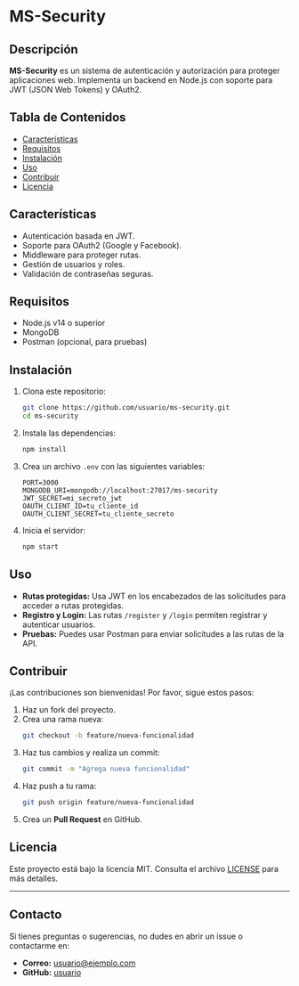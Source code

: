 # MS-Security

## Descripción
**MS-Security** es un sistema de autenticación y autorización para proteger aplicaciones web. Implementa un backend en Node.js con soporte para JWT (JSON Web Tokens) y OAuth2.

## Tabla de Contenidos
- [Características](#características)
- [Requisitos](#requisitos)
- [Instalación](#instalación)
- [Uso](#uso)
- [Contribuir](#contribuir)
- [Licencia](#licencia)

## Características
- Autenticación basada en JWT.
- Soporte para OAuth2 (Google y Facebook).
- Middleware para proteger rutas.
- Gestión de usuarios y roles.
- Validación de contraseñas seguras.

## Requisitos
- Node.js v14 o superior
- MongoDB
- Postman (opcional, para pruebas)

## Instalación
1. Clona este repositorio:
    ```bash
    git clone https://github.com/usuario/ms-security.git
    cd ms-security
    ```

2. Instala las dependencias:
    ```bash
    npm install
    ```

3. Crea un archivo `.env` con las siguientes variables:
    ```
    PORT=3000
    MONGODB_URI=mongodb://localhost:27017/ms-security
    JWT_SECRET=mi_secreto_jwt
    OAUTH_CLIENT_ID=tu_cliente_id
    OAUTH_CLIENT_SECRET=tu_cliente_secreto
    ```

4. Inicia el servidor:
    ```bash
    npm start
    ```

## Uso
- **Rutas protegidas:** Usa JWT en los encabezados de las solicitudes para acceder a rutas protegidas.
- **Registro y Login:** Las rutas `/register` y `/login` permiten registrar y autenticar usuarios.
- **Pruebas:** Puedes usar Postman para enviar solicitudes a las rutas de la API.

## Contribuir
¡Las contribuciones son bienvenidas! Por favor, sigue estos pasos:
1. Haz un fork del proyecto.
2. Crea una rama nueva:
    ```bash
    git checkout -b feature/nueva-funcionalidad
    ```
3. Haz tus cambios y realiza un commit:
    ```bash
    git commit -m "Agrega nueva funcionalidad"
    ```
4. Haz push a tu rama:
    ```bash
    git push origin feature/nueva-funcionalidad
    ```
5. Crea un **Pull Request** en GitHub.

## Licencia
Este proyecto está bajo la licencia MIT. Consulta el archivo [LICENSE](LICENSE) para más detalles.

---

## Contacto
Si tienes preguntas o sugerencias, no dudes en abrir un issue o contactarme en:
- **Correo:** usuario@ejemplo.com
- **GitHub:** [usuario](https://github.com/usuario)
